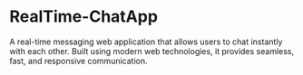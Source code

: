 # RealTime-ChatApp
A real-time messaging web application that allows users to chat instantly with each other. Built using modern web technologies, it provides seamless, fast, and responsive communication.
